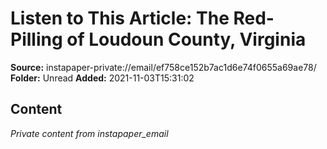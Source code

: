 # Listen to This Article: The Red-Pilling of Loudoun County, Virginia

**Source:** instapaper-private://email/ef758ce152b7ac1d6e74f0655a69ae78/
**Folder:** Unread
**Added:** 2021-11-03T15:31:02




## Content
*Private content from instapaper_email*
